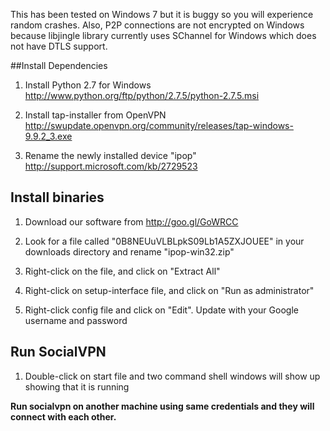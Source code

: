 This has been tested on Windows 7 but it is buggy so you will experience 
random crashes. Also, P2P connections are not encrypted on Windows because 
libjingle library currently uses SChannel for Windows which does not have 
DTLS support.

##Install Dependencies

1.  Install Python 2.7 for Windows http://www.python.org/ftp/python/2.7.5/python-2.7.5.msi

2.  Install tap-installer from OpenVPN http://swupdate.openvpn.org/community/releases/tap-windows-9.9.2_3.exe

3.  Rename the newly installed device "ipop" http://support.microsoft.com/kb/2729523

## Install binaries

1.  Download our software from http://goo.gl/GoWRCC

2.  Look for a file called "0B8NEUuVLBLpkS09Lb1A5ZXJOUEE" in your downloads directory and rename "ipop-win32.zip"

3.  Right-click on the file, and click on "Extract All"

3.  Right-click on setup-interface file, and click on "Run as administrator"

4.  Right-click config file and click on "Edit". Update with your Google username and password

## Run SocialVPN

1.  Double-click on start file and two command shell windows will show up showing that it is running

**Run socialvpn on another machine using same credentials and they will connect
with each other.**
